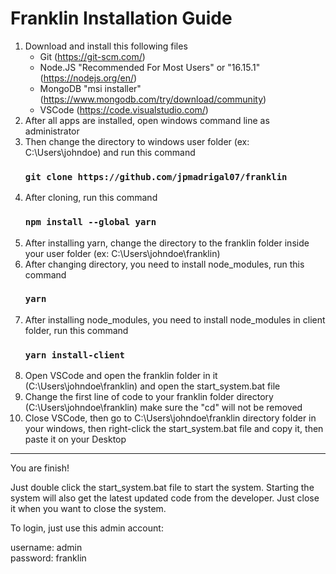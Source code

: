 # Franklin Installation Guide

1. Download and install this following files
   - Git (https://git-scm.com/)
   - Node.JS "Recommended For Most Users" or "16.15.1" (https://nodejs.org/en/)
   - MongoDB "msi installer" (https://www.mongodb.com/try/download/community)
   - VSCode (https://code.visualstudio.com/)
2. After all apps are installed, open windows command line as administrator
3. Then change the directory to windows user folder (ex: C:\Users\johndoe) and run this command
   ### `git clone https://github.com/jpmadrigal07/franklin`
4. After cloning, run this command
   ### `npm install --global yarn`
5. After installing yarn, change the directory to the franklin folder inside your user folder (ex: C:\Users\johndoe\franklin)
6. After changing directory, you need to install node_modules, run this command
   ### `yarn`
7. After installing node_modules, you need to install node_modules in client folder, run this command
   ### `yarn install-client`
8. Open VSCode and open the franklin folder in it (C:\Users\johndoe\franklin) and open the start_system.bat file
9. Change the first line of code to your franklin folder directory (C:\Users\johndoe\franklin) make sure the "cd" will not be removed
10. Close VSCode, then go to C:\Users\johndoe\franklin directory folder in your windows, then right-click the start_system.bat file and copy it, then paste it on your Desktop

---

You are finish!

Just double click the start_system.bat file to start the system. Starting the system will also get the latest updated code from the developer. Just close it when you want to close the system.

To login, just use this admin account:

username: admin<br />
password: franklin
